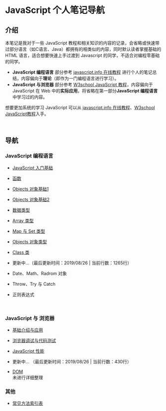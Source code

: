 # JavaScript 个人笔记导航

## 介绍

本笔记是我对于一些 JavaScript 教程和相关知识的内容的记录，会省略或快速带过部分语言（如C语言、Java）都拥有的相类似的内容，同时默认读者掌握基础的 HTML 语言，适合想要快速上手过渡到 Javascript 的同学，不适合对编程零基础的同学。

- **JavaScript 编程语言** 部分参考 [javascript.info 在线教程](https://zh.javascript.info) 进行个人的笔记总结，内容偏向于**理论**（即作为一门编程语言进行学习）。
- **JavaScript 与浏览器** 部分参考 [W3school JavaScript 教程](https://www.w3school.com.cn/js/index.asp)，内容偏向于 JavaScript 在 Web 中的**实际应用**，将省略在第一部分**JavaScript 编程语言**中学习过的内容。

想要更加系统的学习 JavaScript 可以从 [javascript.info 在线教程](https://zh.javascript.info)、[W3school JavaScript教程](https://www.w3school.com.cn/js/index.asp)入手。

<br>

## 导航

### JavaScript 编程语言

- [JavaScript 入门基础](chapter1/1.入门基础.md)

- [函数](chapter1/2.函数.md)

- [Objects 对象基础1](chapter1/3.Objects对象1.md)

- [Objects 对象基础2](chapter1/4.Objects对象2.md)

- [数据类型](chapter1/5.数据类型.md)

- [Array 类型](chapter1/6.Array类型.md)

- [Map 与 Set 类型](chapter1/7.Map&Set.md)

- [Objects 对象类型](chapter1/8.Objects对象类型.md)

- [Class 类](chapter1/Class类.md)

- 更新中...（最后更新时间：2019/08/26 | 当前行数：1265行）

- Date、Math、Radrom 对象

- Throw、Try 与 Catch

- 正则表达式

<br>

### JavaScript 与 浏览器

- [基础介绍与应用](chapter2/1.简介.md)

- [浏览器调试与代码测试](chapter2/调试与测试.md)

- [JavaScript 性能](chapter2/性能.md)

- 更新中... （最后更新时间：2019/08/26 | 当前行数：430行）

- [DOM](chapter2/DOM.md)  
  未进行详细整理

### 其他

- [常见方法索引表](常见方法索引表.md)

<br>
